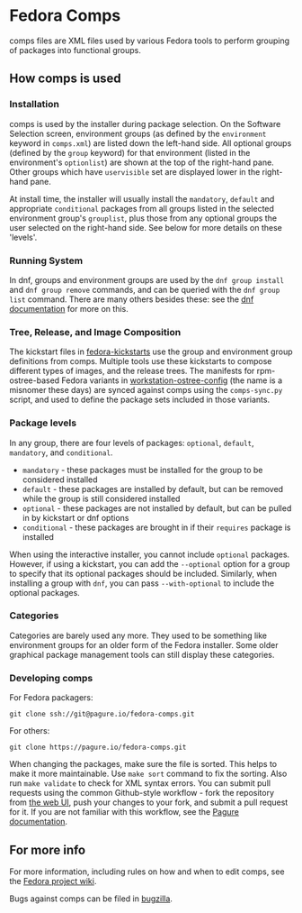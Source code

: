 # Fedora Comps #

comps files are XML files used by various Fedora tools to perform grouping of packages into functional groups.

## How comps is used ##

### Installation ###

comps is used by the installer during package selection. On the Software Selection screen, environment groups (as defined by the `environment` keyword in `comps.xml`) are listed down the left-hand side. All optional groups (defined by the `group` keyword) for that environment (listed in the environment's `optionlist`) are shown at the top of the right-hand pane. Other groups which have `uservisible` set are displayed lower in the right-hand pane.

At install time, the installer will usually install the `mandatory`, `default` and appropriate `conditional` packages from all groups listed in the selected environment group's `grouplist`, plus those from any optional groups the user selected on the right-hand side. See below for more details on these 'levels'.

### Running System ###

In dnf, groups and environment groups are used by the `dnf group install` and `dnf group remove` commands, and can be queried with the `dnf group list` command. There are many others besides these: see the [dnf documentation](https://dnf.readthedocs.io/en/latest/index.html) for more on this.

### Tree, Release, and Image Composition ###

The kickstart files in [fedora-kickstarts](https://pagure.io/fedora-kickstarts.git) use the group and environment group definitions from comps. Multiple tools use these kickstarts to compose different types of images, and the release trees. The manifests for rpm-ostree-based Fedora variants in [workstation-ostree-config](https://pagure.io/workstation-ostree-config) (the name is a misnomer these days) are synced against comps using the `comps-sync.py` script, and used to define the package sets included in those variants.

### Package levels ###

In any group, there are four levels of packages: `optional`, `default`, `mandatory`, and `conditional`.

 * `mandatory` - these packages must be installed for the group to be considered installed
 * `default` - these packages are installed by default, but can be removed while the group is still considered installed
 * `optional` - these packages are not installed by default, but can be pulled in by kickstart or dnf options
 * `conditional` - these packages are brought in if their `requires` package is installed

When using the interactive installer, you cannot include `optional` packages. However, if using a kickstart, you can add the `--optional` option for a group to specify that its optional packages should be included. Similarly, when installing a group with `dnf`, you can pass `--with-optional` to include the optional packages.

### Categories ###

Categories are barely used any more. They used to be something like environment groups for an older form of the Fedora installer. Some older graphical package management tools can still display these categories.

### Developing comps ###

For Fedora packagers:

    git clone ssh://git@pagure.io/fedora-comps.git

For others:

    git clone https://pagure.io/fedora-comps.git

When changing the packages, make sure the file is sorted. This helps to make it more maintainable. Use `make sort` command to fix the sorting. Also run `make validate` to check for XML syntax errors. You can submit pull requests using the common Github-style workflow - fork the repository from [the web UI](https://pagure.io/fedora-comps), push your changes to your fork, and submit a pull request for it. If you are not familiar with this workflow, see the [Pagure documentation](https://docs.pagure.org/pagure/usage/pull_requests.html).

## For more info ##

For more information, including rules on how and when to edit comps, see the [Fedora project wiki](https://fedoraproject.org/wiki/How_to_use_and_edit_comps.xml_for_package_groups).

Bugs against comps can be filed in [bugzilla](http://bugzilla.redhat.com/).
